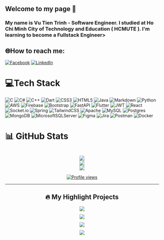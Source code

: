 ## Welcome to my page 👋
### My name is Vu Tien Trinh - Software Engineer. I studied at Ho Chi Minh City of Technology and Education ( HCMUTE ). I'm learning to become a Fullstack Engineer>


## 🌐How to reach me:
[![Facebook](https://img.shields.io/badge/Facebook-%231877F2.svg?logo=Facebook&logoColor=white)](https://facebook.com/https://www.facebook.com/trinh.vutien.7737) [![LinkedIn](https://img.shields.io/badge/LinkedIn-%230077B5.svg?logo=linkedin&logoColor=white)](https://linkedin.com/in/https://www.linkedin.com/in/trinh-vu-tien-8a7136265/) 

# 💻Tech Stack
![C](https://img.shields.io/badge/c-%2300599C.svg?style=for-the-badge&logo=c&logoColor=white) ![C#](https://img.shields.io/badge/c%23-%23239120.svg?style=for-the-badge&logo=c-sharp&logoColor=white) ![C++](https://img.shields.io/badge/c++-%2300599C.svg?style=for-the-badge&logo=c%2B%2B&logoColor=white) ![Dart](https://img.shields.io/badge/dart-%230175C2.svg?style=for-the-badge&logo=dart&logoColor=white) ![CSS3](https://img.shields.io/badge/css3-%231572B6.svg?style=for-the-badge&logo=css3&logoColor=white) ![HTML5](https://img.shields.io/badge/html5-%23E34F26.svg?style=for-the-badge&logo=html5&logoColor=white) ![Java](https://img.shields.io/badge/java-%23ED8B00.svg?style=for-the-badge&logo=java&logoColor=white) ![Markdown](https://img.shields.io/badge/markdown-%23000000.svg?style=for-the-badge&logo=markdown&logoColor=white) ![Python](https://img.shields.io/badge/python-3670A0?style=for-the-badge&logo=python&logoColor=ffdd54) ![AWS](https://img.shields.io/badge/AWS-%23FF9900.svg?style=for-the-badge&logo=amazon-aws&logoColor=white) ![Firebase](https://img.shields.io/badge/firebase-%23039BE5.svg?style=for-the-badge&logo=firebase) ![Bootstrap](https://img.shields.io/badge/bootstrap-%23563D7C.svg?style=for-the-badge&logo=bootstrap&logoColor=white) ![FastAPI](https://img.shields.io/badge/FastAPI-005571?style=for-the-badge&logo=fastapi) ![Flutter](https://img.shields.io/badge/Flutter-%2302569B.svg?style=for-the-badge&logo=Flutter&logoColor=white) ![JWT](https://img.shields.io/badge/JWT-black?style=for-the-badge&logo=JSON%20web%20tokens) ![React](https://img.shields.io/badge/react-%2320232a.svg?style=for-the-badge&logo=react&logoColor=%2361DAFB) ![Socket.io](https://img.shields.io/badge/Socket.io-black?style=for-the-badge&logo=socket.io&badgeColor=010101) ![Spring](https://img.shields.io/badge/spring-%236DB33F.svg?style=for-the-badge&logo=spring&logoColor=white) ![TailwindCSS](https://img.shields.io/badge/tailwindcss-%2338B2AC.svg?style=for-the-badge&logo=tailwind-css&logoColor=white) ![Apache](https://img.shields.io/badge/apache-%23D42029.svg?style=for-the-badge&logo=apache&logoColor=white) ![MySQL](https://img.shields.io/badge/mysql-%2300f.svg?style=for-the-badge&logo=mysql&logoColor=white) ![Postgres](https://img.shields.io/badge/postgres-%23316192.svg?style=for-the-badge&logo=postgresql&logoColor=white) ![MongoDB](https://img.shields.io/badge/MongoDB-%234ea94b.svg?style=for-the-badge&logo=mongodb&logoColor=white) ![MicrosoftSQLServer](https://img.shields.io/badge/Microsoft%20SQL%20Sever-CC2927?style=for-the-badge&logo=microsoft%20sql%20server&logoColor=white) 	![Figma](https://img.shields.io/badge/figma-%23F24E1E.svg?style=for-the-badge&logo=figma&logoColor=white) ![Jira](https://img.shields.io/badge/jira-%230A0FFF.svg?style=for-the-badge&logo=jira&logoColor=white) ![Postman](https://img.shields.io/badge/Postman-FF6C37?style=for-the-badge&logo=postman&logoColor=white) ![Docker](https://img.shields.io/badge/docker-%230db7ed.svg?style=for-the-badge&logo=docker&logoColor=white)

# 📊 GitHub Stats
<div align="center">
<br/>
<img src="https://github-readme-stats.vercel.app/api?username=vutientrinh&theme=radical&hide=issues,contribs&hide_border=false&include_all_commits=false&count_private=false" />
<br/>
<img src="https://github-readme-streak-stats.herokuapp.com/?user=vutientrinh&theme=radical&hide_border=false" />
<br/>
<img src="https://github-readme-stats.vercel.app/api/top-langs/?username=vutientrinh&theme=radical&hide_border=false&layout=compact" />

</div>

<p align="center">
  <a href="https://visitcount.itsvg.in">
    <img src="https://visitcount.itsvg.in/api?id=vutientrinh&icon=0&color=0" alt="Profile views" />
  </a>
</p>

---

<div align="center">

## 🔥 My Highlight Projects

<div style="display: grid; grid-template-columns: repeat(auto-fit, minmax(300px, 1fr)); gap: 10px; max-width: 800px; margin: auto;">

<a href="https://github.com/vutientrinh/Capstone">
  <img src="https://github-readme-stats.vercel.app/api/pin/?username=vutientrinh&theme=merko&repo=Capstone" />
</a>

<a href="https://github.com/vutientrinh/e-commerce-app">
  <img src="https://github-readme-stats.vercel.app/api/pin/?username=vutientrinh&theme=tokyonight&repo=e-commerce-app" />
</a>

<a href="https://github.com/vutientrinh/flutter-social-share">
  <img src="https://github-readme-stats.vercel.app/api/pin/?username=vutientrinh&theme=onedark&repo=flutter-social-share" />
</a>

<a href="https://github.com/vutientrinh/app-chat-springboot-realtime">
  <img src="https://github-readme-stats.vercel.app/api/pin/?username=vutientrinh&theme=cobalt&repo=app-chat-springboot-realtime" />
</a>

</div>

</div>
